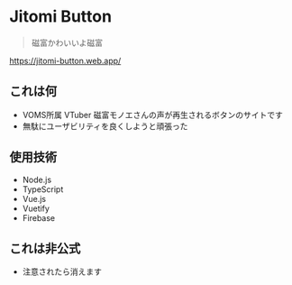 # Jitomi Button
> 磁富かわいいよ磁富

https://jitomi-button.web.app/

## これは何
- VOMS所属 VTuber 磁富モノエさんの声が再生されるボタンのサイトです
- 無駄にユーザビリティを良くしようと頑張った

## 使用技術
- Node.js
- TypeScript
- Vue.js
- Vuetify
- Firebase

## これは非公式
- 注意されたら消えます
